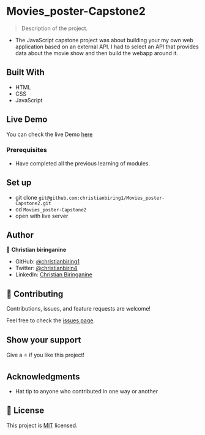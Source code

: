 # Movies_poster-Capstone2

> Description of the project.

- The JavaScript capstone project was about building your my own web application based on an external API. I had to select an API that provides data about the movie show and then build the webapp around it.

## Built With

- HTML
- CSS
- JavaScript

## Live Demo

You can check the live Demo [here](https://christianbiring1.github.io/Movies_poster-Capstone2/)

### Prerequisites

- Have completed all the previous learning of modules.

## Set up

- git clone `git@github.com:christianbiring1/Movies_poster-Capstone2.git`
- cd `Movies_poster-Capstone2`
- open with live server

## Author

👤 **Christian biringanine**

- GitHub: [@christianbiring1](https://github.com/christianbiring1)
- Twitter: [@christianbirin4](https://twitter.com/christianbirin4)
- LinkedIn: [Christian Biringanine](https://linkedin.com/in/christian-biringanine-1833011a5/)

## 🤝 Contributing

Contributions, issues, and feature requests are welcome!

Feel free to check the [issues page](../../issues/).

## Show your support

Give a ⭐️ if you like this project!

## Acknowledgments

- Hat tip to anyone who contributed in one way or another

## 📝 License

This project is [MIT](./MIT.md) licensed.
